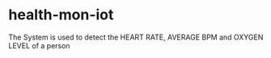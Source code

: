 # health-mon-iot

The System is used to detect the HEART RATE, AVERAGE BPM and OXYGEN LEVEL of a person
